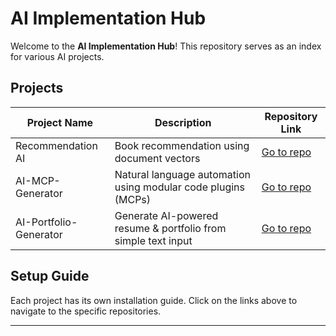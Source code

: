# AI Implementation Hub

Welcome to the **AI Implementation Hub**! This repository serves as an index for various AI projects.

## Projects
| Project Name | Description | Repository Link |
|-------------|------------|----------------|
| Recommendation AI | Book recommendation using document vectors | [Go to repo](https://github.com/masonl2ee/document-vector-recommender.git) |
| AI-MCP-Generator | Natural language automation using modular code plugins (MCPs) | [Go to repo](https://github.com/masonl2ee/ai-mcp-generator) |
| AI-Portfolio-Generator | Generate AI-powered resume & portfolio from simple text input | [Go to repo](https://github.com/masonl2ee/ai-portfolio-generator.git) |

## Setup Guide
Each project has its own installation guide. Click on the links above to navigate to the specific repositories.

---
